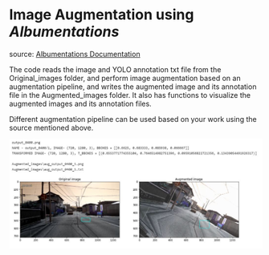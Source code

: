 # Image Augmentation using *Albumentations*

source: [Albumentations Documentation](https://albumentations.ai/docs/)

The code reads the image and YOLO annotation txt file from the Original_images folder, and perform image augmentation based on an augmentation pipeline, and writes the augmented image and its annotation file in the Augmented_images folder. It also has functions to visualize the augmented images and its annotation files.

Different augmentation pipeline can be used based on your work using the source mentioned above.

![Sample](sample.JPG)